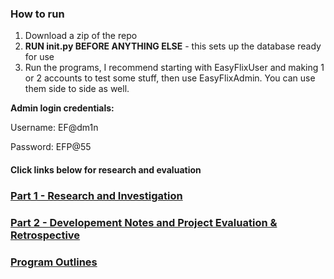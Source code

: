 ### How to run

1. Download a zip of the repo
2. **RUN init.py BEFORE ANYTHING ELSE** - this sets up the database ready for use
3. Run the programs, I recommend starting with EasyFlixUser and making 1 or 2 accounts to test some stuff, then use EasyFlixAdmin. You can use them side to side as well.

**Admin login credentials:**

Username: EF@dm1n

Password: EFP@55

#### Click links below for research and evaluation
### [Part 1 - Research and Investigation](https://github.com/ZProLegend007/Project-Data-Management-SQL/blob/main/Part1.md)
### [Part 2 - Developement Notes and Project Evaluation & Retrospective](https://github.com/ZProLegend007/Project-Data-Management-SQL/blob/main/Part2.md)
### [Program Outlines](https://github.com/ZProLegend007/Project-Data-Management-SQL/blob/main/ProgramOutlines.md)



